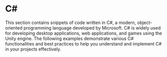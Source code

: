 # C#

This section contains snippets of code written in C#, a modern, object-oriented programming language developed by Microsoft. C# is widely used for developing desktop applications, web applications, and games using the Unity engine. The following examples demonstrate various C# functionalities and best practices to help you understand and implement C# in your projects effectively.
